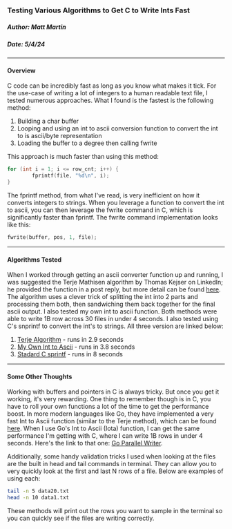 ### Testing Various Algorithms to Get C to Write Ints Fast
##### Author: Matt Martin
##### Date: 5/4/24

---

#### Overview

C code can be incredibly fast as long as you know what makes it tick. For the use-case of writing a lot of integers to a human readable text file, I tested numerous approaches. What I found is the fastest is the following method:

1. Building a char buffer
2. Looping and using an int to ascii conversion function to convert the int to is ascii/byte representation
3. Loading the buffer to a degree then calling fwrite

This approach is much faster than using this method:

```c
for (int i = 1; i <= row_cnt; i++) {
        fprintf(file, "%d\n", i);
}
```

The fprintf method, from what I've read, is very inefficient on how it converts integers to strings. When you leverage a function to convert the int to ascii, you can then leverage the fwrite command in C, which is significantly faster than fprintf. The fwrite command implementation looks like this:

```c
fwrite(buffer, pos, 1, file);
```

---
#### Algorithms Tested
When I worked through getting an ascii converter function up and running, I was suggested the Terje Mathisen algorithm by Thomas Kejser on LinkedIn; he provided the function in a post reply, but more detail can be found [here](https://stackoverflow.com/questions/7890194/optimized-itoa-function). The algorithm uses a clever trick of splitting the int into 2 parts and processing them both, then sandwiching them back together for the final ascii output. I also tested my own int to ascii function. Both methods were able to write 1B row across 30 files in under 4 seconds. I also tested using C's snprintf to convert the int's to strings. All three version are linked below:

1. [Terje Algorithm](./terje_nopad_v2.c) - runs in 2.9 seconds
2. [My Own Int to Ascii](./parallel_iota.c) - runs in 3.8 seconds
3. [Stadard C sprintf](./parallel_writer.c) - runs in 8 seconds

---
#### Some Other Thoughts

Working with buffers and pointers in C is always tricky. But once you get it working, it's very rewarding. One thing to remember though is in C, you have to roll your own functions a lot of the time to get the performance boost. In more modern languages like Go, they have implemented a very fast Int to Ascii function (similar to the Terje method), which can be found [here](https://github.com/golang/go/blob/master/src/strconv/itoa.go). When I use Go's Int to Ascii (Iota) function, I can get the same performance I'm getting with C, where I can write 1B rows in under 4 seconds. Here's the link to that one: [Go Parallel Writer](https://github.com/mattmartin14/dream_machine/blob/main/benchmarks/write_speed/go_lang/app/writer_parallel.go).

Additionally, some handy validation tricks I used when looking at the files are the built in head and tail commands in terminal. They can allow you to very quickly look at the first and last N rows of a file. Below are examples of using each:

```bash
tail -n 5 data20.txt
head -n 10 data1.txt
```

These methods will print out the rows you want to sample in the terminal so you can quickly see if the files are writing correctly.

